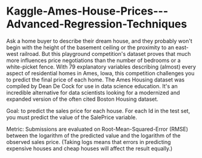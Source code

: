 # Kaggle-Ames-House-Prices---Advanced-Regression-Techniques
Ask a home buyer to describe their dream house, and they probably won't begin with the height of the basement ceiling or the proximity to an east-west railroad. But this playground competition's dataset proves that much more influences price negotiations than the number of bedrooms or a white-picket fence.
With 79 explanatory variables describing (almost) every aspect of residential homes in Ames, Iowa, this competition challenges you to predict the final price of each home.
The Ames Housing dataset was compiled by Dean De Cock for use in data science education. It's an incredible alternative for data scientists looking for a modernized and expanded version of the often cited Boston Housing dataset. 

Goal: to predict the sales price for each house. For each Id in the test set, you must predict the value of the SalePrice variable. 

Metric: Submissions are evaluated on Root-Mean-Squared-Error (RMSE) between the logarithm of the predicted value and the logarithm of the observed sales price. (Taking logs means that errors in predicting expensive houses and cheap houses will affect the result equally.)
